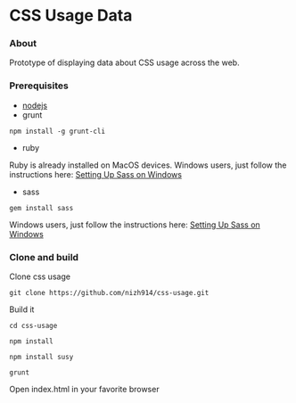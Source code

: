 # CSS Usage Data

### About
Prototype of displaying data about CSS usage across the web.

### Prerequisites
* [nodejs](https://nodejs.org/) 
* grunt
```
npm install -g grunt-cli
```
* ruby 

Ruby is already installed on MacOS devices. Windows users, just follow the instructions here: [Setting Up Sass on Windows](http://www.impressivewebs.com/sass-on-windows/)

* sass
```
gem install sass
```
Windows users, just follow the instructions here: [Setting Up Sass on Windows](http://www.impressivewebs.com/sass-on-windows/)


### Clone and build
Clone css usage
```
git clone https://github.com/nizh914/css-usage.git
```

Build it


```
cd css-usage
```

```
npm install
```

```
npm install susy
```


```
grunt
```

Open index.html in your favorite browser